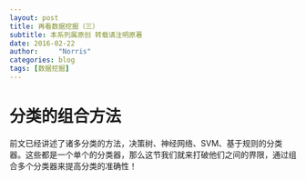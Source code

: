 ```yaml
---
layout: post
title: 再看数据挖掘（三）
subtitle: 本系列属原创 转载请注明原著
date: 2016-02-22
author:     "Norris"
categories: blog
tags: [数据挖掘]
---
```


# 分类的组合方法

前文已经讲述了诸多分类的方法，决策树、神经网络、SVM、基于规则的分类器。这些都是一个单个的分类器，那么这节我们就来打破他们之间的界限，通过组合多个分类器来提高分类的准确性！

